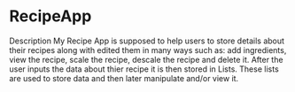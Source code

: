 # RecipeApp
Description
My Recipe App is supposed to help users to store details about their recipes 
along with edited them in many ways such as: add ingredients, view the recipe, scale the recipe, descale the recipe and delete it. After the user inputs the 
data about thier recipe it is then stored in Lists. These lists are used to store data and then later manipulate and/or view it. 
